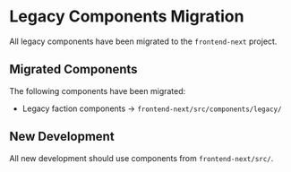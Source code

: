 # Legacy Components Migration

All legacy components have been migrated to the `frontend-next` project.

## Migrated Components

The following components have been migrated:

- Legacy faction components → `frontend-next/src/components/legacy/`

## New Development

All new development should use components from `frontend-next/src/`.
